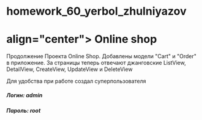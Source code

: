 # homework_60_yerbol_zhulniyazov
<h1> align="center">  Online shop</h1>
<p>Продолжение Проекта Online Shop. Добавлены модели "Cart" и "Order" в приложение. За страницы теперь отвечают джанговские ListView, DetailView, CreateView,
 UpdateView и DeleteView</p>
<p>Для удобства при работе создал суперпользователя</p>
<h5>Логин: admin</h5>
<h5>Пароль: root</h5>

